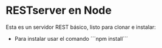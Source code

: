 # RESTserver en Node

Esta es un servidor REST básico, listo para clonar e instalar:
 * Para instalar usar el comando ´´´npm install´´´
 